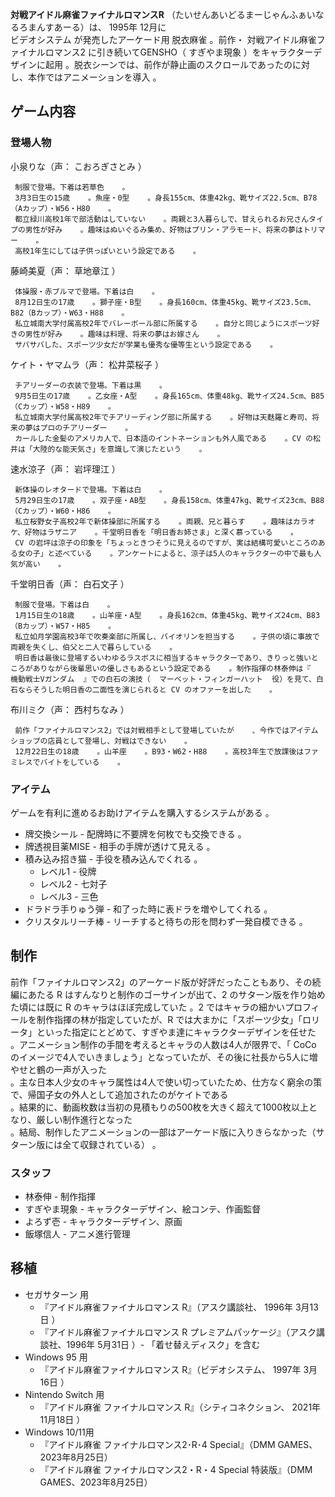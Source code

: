 **対戦アイドル麻雀ファイナルロマンスR** （たいせんあいどるまーじゃんふぁいなるろまんすあーる）は、  1995年  12月に  
ビデオシステム  が発売したアーケード用  脱衣麻雀  。前作・  対戦アイドル麻雀ファイナルロマンス2  に引き続いてGENSHO（  すぎやま現象
）をキャラクターデザインに起用    。脱衣シーンでは、前作が静止画のスクロールであったのに対し、本作ではアニメーションを導入    。

##  ゲーム内容  

###  登場人物  

小泉りな（声：  こおろぎさとみ  ）

     制服で登場。下着は若草色    。 
     3月3日生の15歳    。魚座・0型    。身長155cm、体重42kg、靴サイズ22.5cm、B78（Aカップ）・W56・H80    。 
     都立緑川高校1年で部活動はしていない    。両親と3人暮らしで、甘えられるお兄さんタイプの男性が好み    。趣味はぬいぐるみ集め、好物はプリン・アラモード、将来の夢はトリマー    。 
     高校1年生にしては子供っぽいという設定である    。 
藤崎美夏（声：  草地章江  ）

     体操服・赤ブルマで登場。下着は白    。 
     8月12日生の17歳    。獅子座・B型    。身長160cm、体重45kg、靴サイズ23.5cm、B82（Bカップ）・W63・H88    。 
     私立城南大学付属高校2年でバレーボール部に所属する    。自分と同じようにスポーツ好きの男性が好み    。趣味は料理、将来の夢はお嫁さん    。 
     サバサバした、スポーツ少女だが学業も優秀な優等生という設定である    。 
ケイト・ヤマムラ（声：  松井菜桜子  ）

     チアリーダーの衣装で登場。下着は黒    。 
     9月5日生の17歳    。乙女座・A型    。身長165cm、体重48kg、靴サイズ24.5cm、B85（Cカップ）・W58・H89    。 
     私立城南大学付属高校2年でチアリーディング部に所属する    。好物は天麩羅と寿司、将来の夢はプロのチアリーダー    。 
     カールした金髪のアメリカ人で、日本語のイントネーションも外人風である    。CV の松井は「大陸的な能天気さ」を意識して演じたという    。 
速水涼子（声：  岩坪理江  ）

     新体操のレオタードで登場。下着は白    。 
     5月29日生の17歳    。双子座・AB型    。身長158cm、体重47kg、靴サイズ23cm、B88（Cカップ）・W60・H86    。 
     私立桜野女子高校2年で新体操部に所属する    。両親、兄と暮らす    。趣味はカラオケ、好物はラザニア    。千堂明日香を「明日香お姉さま」と深く慕っている    。 
     CV の岩坪は涼子の印象を「ちょっときつそうに見えるのですが、実は結構可愛いところのある女の子」と述べている    。アンケートによると、涼子は5人のキャラクターの中で最も人気が高い    。 
千堂明日香（声：  白石文子  ）

     制服で登場。下着は白    。 
     1月15日生の18歳    。山羊座・A型    。身長162cm、体重45kg、靴サイズ24cm、B83（Bカップ）・W57・H85    。 
     私立如月学園高校3年で吹奏楽部に所属し、バイオリンを担当する    。子供の頃に事故で両親を失くし、伯父と二人で暮らしている    。 
     明日香は最後に登場するいわゆるラスボスに相当するキャラクターであり、きりっと強いところがありながら後輩思いの優しさもあるという設定である    。制作指揮の林泰伸は『  機動戦士Vガンダム  』での白石の演技（  マーベット・フィンガーハット  役）を見て、白石ならそうした明日香の二面性を演じられると CV のオファーを出した    。 
布川ミク（声：  西村ちなみ  ）

     前作「ファイナルロマンス2」では対戦相手として登場していたが    、今作ではアイテムショップの店員として登場し、対戦はできない    。 
     12月22日生の18歳    。山羊座    。B93・W62・H88    。高校3年生で放課後はファミレスでバイトをしている    。 

###  アイテム  

ゲームを有利に進めるお助けアイテムを購入するシステムがある    。

  * 牌交換シール - 配牌時に不要牌を何枚でも交換できる    。 
  * 牌透視目薬MISE - 相手の手牌が透けて見える    。 
  * 積み込み招き猫 - 手役を積み込んでくれる    。 
    * レベル1 - 役牌 
    * レベル2 - 七対子 
    * レベル3 - 三色 
  * ドラドラ手りゅう弾 - 和了った時に表ドラを増やしてくれる    。 
  * クリスタルリーチ棒 - リーチすると待ちの形を問わず一発自模できる    。 

##  制作  

前作「ファイナルロマンス2」のアーケード版が好評だったこともあり、その続編にあたる R はすんなりと制作のゴーサインが出て、2
のサターン版を作り始めた頃には既に R のキャラはほぼ完成していた    。2 ではキャラの細かいプロフィールを制作指揮の林が指定していたが、R
では大まかに「スポーツ少女」「ロリータ」といった指定にとどめて、すぎやま達にキャラクターデザインを任せた  
。アニメーション制作の手間を考えるとキャラの人数は4人が限界で、「  CoCo
のイメージで4人でいきましょう」となっていたが、その後に社長から5人に増やせと鶴の一声が入った  
。主な日本人少女のキャラ属性は4人で使い切っていたため、仕方なく窮余の策で、帰国子女の外人として追加されたのがケイトである  
。結果的に、動画枚数は当初の見積もりの500枚を大きく超えて1000枚以上となり、厳しい制作進行となった  
。結局、制作したアニメーションの一部はアーケード版に入りきらなかった（サターン版には全て収録されている）    。

###  スタッフ  

  * 林泰伸 - 制作指揮   
  * すぎやま現象 - キャラクターデザイン、絵コンテ、作画監督   
  * よろず壱 - キャラクターデザイン、原画   
  * 飯塚信人 - アニメ進行管理   

##  移植  

  * セガサターン  用 
    * 『アイドル麻雀ファイナルロマンス R』（アスク講談社、  1996年  3月13日  ） 
    * 『アイドル麻雀ファイナルロマンス R プレミアムパッケージ』（アスク講談社、1996年  5月31日  ）- 「着せ替えディスク」を含む 
  * Windows 95  用 
    * 『アイドル麻雀ファイナルロマンス R』（ビデオシステム、  1997年  3月16日  ） 
  * Nintendo Switch  用 
    * 『アイドル麻雀 ファイナルロマンス R』（シティコネクション、  2021年  11月18日  ）   
  * Windows 10/11用   
    * 『アイドル麻雀 ファイナルロマンス2･R･4 Special』（DMM GAMES、2023年8月25日） 
    * 『アイドル麻雀 ファイナルロマンス2・R・4 Special 特装版』（DMM GAMES、2023年8月25日） 

